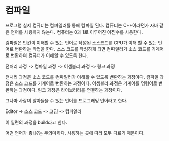 # 컴파일

프로그램 실제 컴퓨터는 컴파일러를 통해 컴파일 된다.
컴퓨터는 C++이라던가 자바 같은 언어를 사용하지 않는다.
컴퓨터는 0과 1로 이루어진 이진수를 사용한다.

컴파일은 인간이 이해할 수 있는 언어로 작성된 소스코드를 CPU가 이해 할 수 있는 언어로 변환하는 작업을 한다.
소스 코드를 작성하게 되면 컴파일러가 소스 코드를 기계어로 변환하여 컴퓨터가 이해할 수 있도록 한다.

전처리 과정 -> 컴파일 과정 -> 어셈블리 과정 -> 링크 과정

전처리 과정은 소스 코드를 컴파일러가 이해할 수 있도록 변환하는 과정이다.
컴파일 과정은 소스 코드를 기계어로 변환하는 과정이다.
어셈블리 과정은 기계어를 명령어로 변환하는 과정이다.
링크 과정은 라이브러리를 연결하는 과정이다.

그나마 사람이 알아들을 수 있는 언어를 프로그래밍 언어라고 한다.

Editor -> 소스 코드 -> 코딩 -> 컴파일러

이 일련의 과정을 build라고 한다.

어떤 언어가 좋냐?는 무의미하다.
사용하는 곳에 따라 모두 다르기 때문이다.
